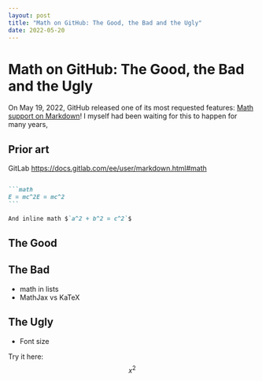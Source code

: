 ```yaml
---
layout: post
title: "Math on GitHub: The Good, the Bad and the Ugly"
date: 2022-05-20
---
```


# Math on GitHub: The Good, the Bad and the Ugly

On May 19, 2022, GitHub released one of its most requested features: [Math
support on Markdown](https://github.blog/2022-05-19-math-support-in-markdown/)!
I myself had been waiting for this to happen for many years, 


## Prior art

GitLab https://docs.gitlab.com/ee/user/markdown.html#math

````markdown

```math
E = mc^2E = mc^2
```

And inline math $`a^2 + b^2 = c^2`$

````


## The Good

## The Bad

- math in lists
- MathJax vs KaTeX

## The Ugly

- Font size

Try it here:
$$
x^2
$$
